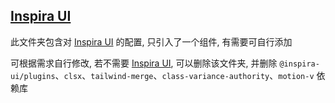 ## [Inspira UI][inspira]

此文件夹包含对 [Inspira UI][inspira] 的配置, 只引入了一个组件, 有需要可自行添加

可根据需求自行修改, 若不需要 [Inspira UI][inspira], 可以删除该文件夹, 并删除 `@inspira-ui/plugins`、`clsx`、`tailwind-merge`、`class-variance-authority`、`motion-v` 依赖库

[inspira]: https://inspira-ui.com

